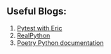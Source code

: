 ## Useful Blogs:
1. [Pytest with Eric](https://pytest-with-eric.com/automation/pytest-tox-poetry/)
2. [RealPython](https://realpython.com/dependency-management-python-poetry/)
3. [Poetry Python documentation](https://python-poetry.org/docs/basic-usage/)

